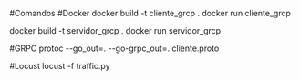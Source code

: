 #Comandos
#Docker
docker build -t cliente_grcp .
docker run cliente_grcp

docker build -t servidor_grcp .
docker run servidor_grcp

#GRPC
protoc --go_out=. --go-grpc_out=. cliente.proto

#Locust
locust -f traffic.py